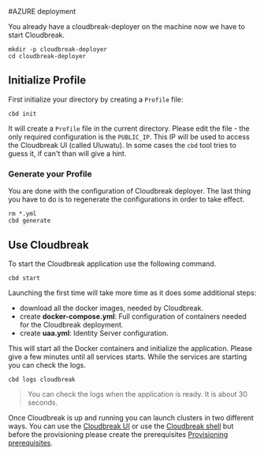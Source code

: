 #AZURE deployment

You already have a cloudbreak-deployer on the machine now we have to start Cloudbreak.

```
mkdir -p cloudbreak-deployer
cd cloudbreak-deployer
```

## Initialize Profile

First initialize your directory by creating a `Profile` file:

```
cbd init
```

It will create a `Profile` file in the current directory. Please edit the file - the only required
configuration is the `PUBLIC_IP`. This IP will be used to access the Cloudbreak UI
(called Uluwatu). In some cases the `cbd` tool tries to guess it, if can't than will give a hint.

### Generate your Profile

You are done with the configuration of Cloudbreak deployer. The last thing you have to do is to regenerate the configurations in order to take effect.

```
rm *.yml
cbd generate
```

## Use Cloudbreak

To start the Cloudbreak application use the following command.

```
cbd start
```

Launching the first time will take more time as it does some additional steps:

- download all the docker images, needed by Cloudbreak.
- create **docker-compose.yml**: Full configuration of containers needed for the Cloudbreak deployment.
- create **uaa.yml**: Identity Server configuration.

This will start all the Docker containers and initialize the application. Please give a few minutes until all services starts. While the services are starting you can check the logs.

```
cbd logs cloudbreak
```
>You can check the logs when the application is ready. It is about 30 seconds.

Once Cloudbreak is up and running you can launch clusters in two different ways. You can use the [Cloudbreak UI](azure_cb_ui.md) or use the [Cloudbreak shell](azure_cb_shell.md) but before the provisioning please create the prerequisites [Provisioning prerequisites](azure_pre_prov.md).
